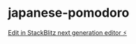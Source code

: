 # japanese-pomodoro

[Edit in StackBlitz next generation editor ⚡️](https://stackblitz.com/~/github.com/arshan-n/japanese-pomodoro)
